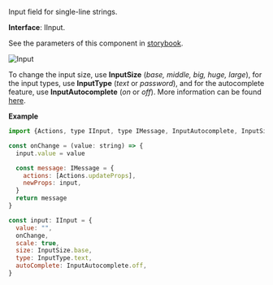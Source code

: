 Input field for single-line strings.

**Interface**: IInput.

See the parameters of this component in [storybook](https://storybook.onlyoffice.io/?path=/docs/components-textinput--docs).

![Input](/assets/images/docspace/input.png)

To change the input size, use **InputSize** (*base, middle, big, huge, large*), for the input types, use **InputType** (*text* or *password*), and for the autocomplete feature, use **InputAutocomplete** (*on* or *off*). More information can be found [here](https://github.com/ONLYOFFICE/docspace-plugin-sdk/blob/master/src/interfaces/components/IInput.ts).

**Example**

``` javascript
import {Actions, type IInput, type IMessage, InputAutocomplete, InputSize, InputType} from "@onlyoffice/docspace-plugin-sdk"

const onChange = (value: string) => {
  input.value = value

  const message: IMessage = {
    actions: [Actions.updateProps],
    newProps: input,
  }
  return message
}

const input: IInput = {
  value: "",
  onChange,
  scale: true,
  size: InputSize.base,
  type: InputType.text,
  autoComplete: InputAutocomplete.off,
}
```
